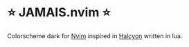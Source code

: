 # ⭐ JAMAIS.nvim ⭐
Colorscheme dark for [Nvim][id-nvim] inspired in [Halcyon][id-halcyon] written in lua.

[id-nvim]: https://github.com/neovim/neovim
[id-halcyon]: https://halcyon-theme.netlify.app/
